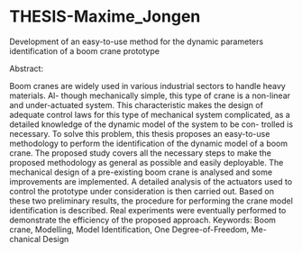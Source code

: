 # THESIS-Maxime_Jongen
Development of an easy-to-use method for the dynamic parameters identification of a boom crane prototype


Abstract:

Boom cranes are widely used in various industrial sectors to handle heavy materials. Al-
though mechanically simple, this type of crane is a non-linear and under-actuated system.
This characteristic makes the design of adequate control laws for this type of mechanical
system complicated, as a detailed knowledge of the dynamic model of the system to be con-
trolled is necessary. To solve this problem, this thesis proposes an easy-to-use methodology
to perform the identification of the dynamic model of a boom crane. The proposed study
covers all the necessary steps to make the proposed methodology as general as possible and
easily deployable. The mechanical design of a pre-existing boom crane is analysed and some
improvements are implemented. A detailed analysis of the actuators used to control the
prototype under consideration is then carried out. Based on these two preliminary results,
the procedure for performing the crane model identification is described. Real experiments
were eventually performed to demonstrate the efficiency of the proposed approach.
Keywords: Boom crane, Modelling, Model Identification, One Degree-of-Freedom, Me-
chanical Design

